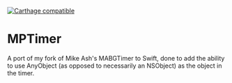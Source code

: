 [![Carthage compatible](https://img.shields.io/badge/Carthage-compatible-4BC51D.svg?style=flat)](https://github.com/Carthage/Carthage)

 # MPTimer
A port of my fork of Mike Ash's MABGTimer to Swift, done to add the ability to use AnyObject (as opposed to necessarily an NSObject) as the object in the timer.
